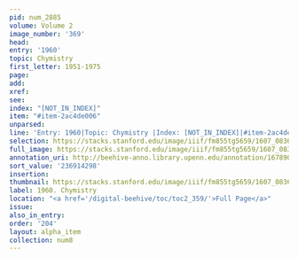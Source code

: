 ```yaml
---
pid: num_2885
volume: Volume 2
image_number: '369'
head:
entry: '1960'
topic: Chymistry
first_letter: 1951-1975
page:
add:
xref:
see:
index: "[NOT_IN_INDEX]"
item: "#item-2ac4de006"
unparsed:
line: 'Entry: 1960|Topic: Chymistry |Index: [NOT_IN_INDEX]|#item-2ac4de006'
selection: https://stacks.stanford.edu/image/iiif/fm855tg5659/1607_0836/326,4298,2765,291/full/0/default.jpg
full_image: https://stacks.stanford.edu/image/iiif/fm855tg5659/1607_0836/full/full/0/default.jpg
annotation_uri: http://beehive-anno.library.upenn.edu/annotation/1678909110333
sort_value: '236914298'
insertion:
thumbnail: https://stacks.stanford.edu/image/iiif/fm855tg5659/1607_0836/326,4298,600,180/250,/0/default.jpg
label: 1960. Chymistry
location: "<a href='/digital-beehive/toc/toc2_359/'>Full Page</a>"
issue:
also_in_entry:
order: '204'
layout: alpha_item
collection: num8
---
```

